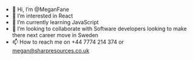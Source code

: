 - 👋 Hi, I’m @MeganFane
- 👀 I’m interested in React 
- 🌱 I’m currently learning JavaScript 
- 💞️ I’m looking to collaborate with Software developers looking to make there next career move in Sweden 
- 📫 How to reach me on +44 7774 214 374 or megan@sharpresources.co.uk

<!---
MeganFane/MeganFane is a ✨ special ✨ repository because its `README.md` (this file) appears on your GitHub profile.
You can click the Preview link to take a look at your changes.
--->
